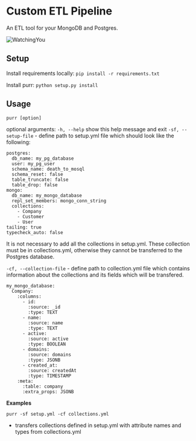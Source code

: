 # Custom ETL Pipeline

An ETL tool for your MongoDB and Postgres.

![WatchingYou](https://i.pinimg.com/736x/46/ab/1c/46ab1c8f2dc96d112ba7304782d59599--funny-animals-funny-cats.jpg)

## Setup
Install requirements locally: `pip install -r requirements.txt`

Install purr: `python setup.py install`

## Usage
`purr [option]`

optional arguments:
`-h, --help` show this help message and exit
`-sf, --setup-file` - define path to setup.yml file which should look like the following:   
```
postgres: 
  db_name: my_pg_database
  user: my_pg_user
  schema_name: death_to_mosql
  schema_reset: false
  table_truncate: false
  table_drop: false
mongo:
  db_name: my_mongo_database
  repl_set_members: mongo_conn_string
  collections:
    - Company
    - Customer
    - User
tailing: true
typecheck_auto: false
```
It is not necessary to add all the collections in setup.yml. These collection must be in collections.yml, otherwise they cannot be transferred to the Postgres database.

`-cf, --collection-file` - define path to collection.yml file which contains information about the collections and its fields which will be transfered.
```
my_mongo_database:
  Company:
    :columns:
      - id:
        :source: _id
        :type: TEXT
      - name:
        :source: name
        :type: TEXT
      - active:
        :source: active
        :type: BOOLEAN
      - domains:
        :source: domains
        :type: JSONB
      - created_at:
        :source: createdAt
        :type: TIMESTAMP
    :meta:
      :table: company
      :extra_props: JSONB
```

**Examples**

`purr -sf setup.yml -cf collections.yml`
* transfers collections defined in setup.yml with attribute names and types from collections.yml

